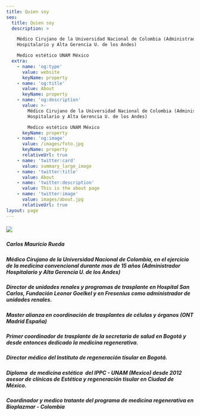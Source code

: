 ```yaml
---
title: Quien soy
seo:
  title: Quien soy
  description: >

    Médico Cirujano de la Universidad Nacional de Colombia (Administrador
    Hospitalario y Alta Gerencia U. de los Andes)

    Medico estético UNAM México
  extra:
    - name: 'og:type'
      value: website
      keyName: property
    - name: 'og:title'
      value: About
      keyName: property
    - name: 'og:description'
      value: >-
        Médico Cirujano de la Universidad Nacional de Colombia (Administrador
        Hospitalario y Alta Gerencia U. de los Andes)

        Medico estético UNAM México
      keyName: property
    - name: 'og:image'
      value: /images/foto.jpg
      keyName: property
      relativeUrl: true
    - name: 'twitter:card'
      value: summary_large_image
    - name: 'twitter:title'
      value: About
    - name: 'twitter:description'
      value: This is the about page
    - name: 'twitter:image'
      value: images/about.jpg
      relativeUrl: true
layout: page
---
```

##### ![](/images/foto.jpg)

##### Carlos Mauricio Rueda 

##### &#xA;Médico Cirujano de la Universidad Nacional de Colombia, en el ejercicio de la medicina convencional durante mas de 15 años (Administrador Hospitalario y Alta Gerencia U. de los Andes)

##### Director de unidades renales y programas de trasplante en Hospital San Carlos, Fundación Leonor Goelkel y en Fresenius como administrador de unidades renales.

##### Master alianza en coordinación de trasplantes de células y órganos (ONT Madrid España)

##### Primer coordinador de trasplante de la secretaria de salud en Bogotá y desde entonces dedicado la medicina regenerativa.

##### Director médico del Instituto de regeneración tisular en Bogotá.

##### Diploma  de medicina estética  del IPPC - UNAM (Mexico) desde 2012  asesor de clínicas de Estética y regeneración tisular en Ciudad de México.&#xA;

##### Coordinador y medico tratante del programa de medicina regenerativa en Bioplazmar - Colombia
